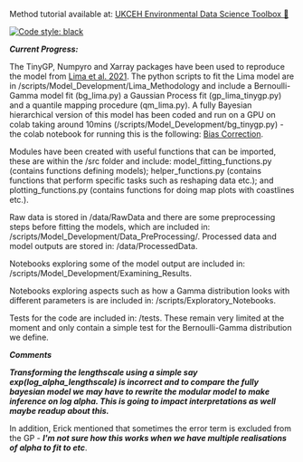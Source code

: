 Method tutorial available at: [UKCEH Environmental Data Science Toolbox 🌱](https://nerc-ceh.github.io/data-science-toolbox/methods/ds-toolbox-notebook-biascorrection/bias-correction.html
)

[![Code style: black](https://img.shields.io/badge/code%20style-black-000000.svg)](https://github.com/psf/black)

***Current Progress:***

The TinyGP, Numpyro and Xarray packages have been used to reproduce the model from [Lima et al. 2021](http://dx.doi.org/10.1016/j.jhydrol.2021.126095). The python scripts to fit the Lima model are in /scripts/Model_Development/Lima_Methodology and include a Bernoulli-Gamma model fit (bg_lima.py) a Gaussian Process fit (gp_lima_tinygp.py) and a quantile mapping procedure (qm_lima.py). A fully Bayesian hierarchical version of this model has been coded and run on a GPU on colab taking around 10mins (/scripts/Model_Development/bg_tinygp.py) - the colab notebook for running this is the following: [Bias Correction](https://colab.research.google.com/drive/1d4HDeDqS8yW86ohiRQLM2W7aSQM8Osip?usp=sharing). 

Modules have been created with useful functions that can be imported, these are within the /src folder and include: model_fitting_functions.py (contains functions defining models); helper_functions.py (contains functions that perform specific tasks such as reshaping data etc.); and plotting_functions.py (contains functions for doing map plots with coastlines etc.).

Raw data is stored in /data/RawData and there are some preprocessing steps before fitting the models, which are included in: /scripts/Model_Development/Data_PreProcessing/. Processed data and model outputs are stored in: /data/ProcessedData.

Notebooks exploring some of the model output are included in: /scripts/Model_Development/Examining_Results. 

Notebooks exploring aspects such as how a Gamma distribution looks with different parameters is are included in: /scripts/Exploratory_Notebooks.

Tests for the code are included in: /tests. These remain very limited at the moment and only contain a simple test for the Bernoulli-Gamma distribution we define. 

***Comments***

***Transforming the lengthscale using a simple say exp(log_alpha_lengthscale) is incorrect and to compare the fully bayesian model we may have to rewrite the modular model to make inference on log alpha. This is going to impact interpretations as well maybe readup about this.***

In addition, Erick mentioned that sometimes the error term is excluded from the GP - ***I'm not sure how this works when we have multiple realisations of alpha to fit to etc***.  
